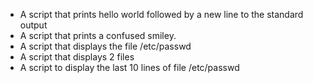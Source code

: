 - A script that prints hello world followed by a new line to the standard output
- A script that prints a confused smiley.
- A script that displays the file /etc/passwd
- A script that displays 2 files
- A script to display the last 10 lines of file /etc/passwd
